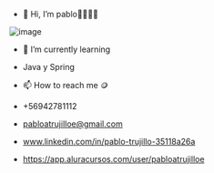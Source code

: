 - 👋 Hi, I’m pablo👋🧑🏻‍💻
  
![image](https://github.com/pabloatrujilloe/pabloatrujilloe/assets/125674912/784b2bac-cbd0-46d9-88dd-cfa85f169f2b)

- 🌱 I’m currently learning 
- Java y Spring

- 📫 How to reach me 🪙
- +56942781112
- pabloatrujilloe@gmail.com
- www.linkedin.com/in/pablo-trujillo-35118a26a
- https://app.aluracursos.com/user/pabloatrujilloe
 <!---
pabloatrujilloe/pabloatrujilloe is a ✨ special ✨ repository because its `README.md` (this file) appears on your GitHub profile.
You can click the Preview link to take a look at your changes.
--->
